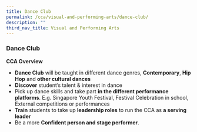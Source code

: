 ```yaml
---
title: Dance Club
permalink: /cca/visual-and-performing-arts/dance-club/
description: ""
third_nav_title: Visual and Performing Arts
---
```

### Dance Club

**CCA Overview**

* **Dance Club** will be taught in different dance genres, **Contemporary**, **Hip Hop** and **other cultural dances** 
* **Discover** student’s talent & interest in dance 
* Pick up dance skills and take part **in the different performance platforms**. E.g. Singapore Youth Festival, Festival Celebration in school, External competitions or performances
* **Train** students to take up **leadership roles** to run the CCA as **a serving leader**
* Be a more **Confident person and stage performer**.